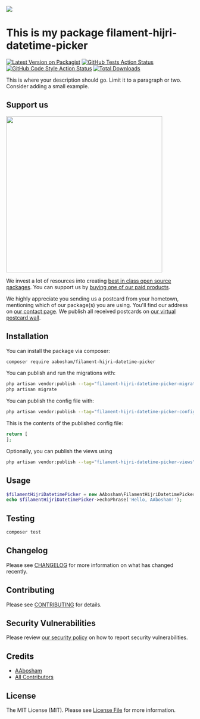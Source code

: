 
[<img src="https://github-ads.s3.eu-central-1.amazonaws.com/support-ukraine.svg?t=1" />](https://supportukrainenow.org)

# This is my package filament-hijri-datetime-picker

[![Latest Version on Packagist](https://img.shields.io/packagist/v/aabosham/filament-hijri-datetime-picker.svg?style=flat-square)](https://packagist.org/packages/aabosham/filament-hijri-datetime-picker)
[![GitHub Tests Action Status](https://img.shields.io/github/workflow/status/aabosham/filament-hijri-datetime-picker/run-tests?label=tests)](https://github.com/aabosham/filament-hijri-datetime-picker/actions?query=workflow%3Arun-tests+branch%3Amain)
[![GitHub Code Style Action Status](https://img.shields.io/github/workflow/status/aabosham/filament-hijri-datetime-picker/Check%20&%20fix%20styling?label=code%20style)](https://github.com/aabosham/filament-hijri-datetime-picker/actions?query=workflow%3A"Check+%26+fix+styling"+branch%3Amain)
[![Total Downloads](https://img.shields.io/packagist/dt/aabosham/filament-hijri-datetime-picker.svg?style=flat-square)](https://packagist.org/packages/aabosham/filament-hijri-datetime-picker)

This is where your description should go. Limit it to a paragraph or two. Consider adding a small example.

## Support us

[<img src="https://github-ads.s3.eu-central-1.amazonaws.com/filament-hijri-datetime-picker.jpg?t=1" width="419px" />](https://spatie.be/github-ad-click/filament-hijri-datetime-picker)

We invest a lot of resources into creating [best in class open source packages](https://spatie.be/open-source). You can support us by [buying one of our paid products](https://spatie.be/open-source/support-us).

We highly appreciate you sending us a postcard from your hometown, mentioning which of our package(s) you are using. You'll find our address on [our contact page](https://spatie.be/about-us). We publish all received postcards on [our virtual postcard wall](https://spatie.be/open-source/postcards).

## Installation

You can install the package via composer:

```bash
composer require aabosham/filament-hijri-datetime-picker
```

You can publish and run the migrations with:

```bash
php artisan vendor:publish --tag="filament-hijri-datetime-picker-migrations"
php artisan migrate
```

You can publish the config file with:

```bash
php artisan vendor:publish --tag="filament-hijri-datetime-picker-config"
```

This is the contents of the published config file:

```php
return [
];
```

Optionally, you can publish the views using

```bash
php artisan vendor:publish --tag="filament-hijri-datetime-picker-views"
```

## Usage

```php
$filamentHijriDatetimePicker = new AAbosham\FilamentHijriDatetimePicker();
echo $filamentHijriDatetimePicker->echoPhrase('Hello, AAbosham!');
```

## Testing

```bash
composer test
```

## Changelog

Please see [CHANGELOG](CHANGELOG.md) for more information on what has changed recently.

## Contributing

Please see [CONTRIBUTING](https://github.com/spatie/.github/blob/main/CONTRIBUTING.md) for details.

## Security Vulnerabilities

Please review [our security policy](../../security/policy) on how to report security vulnerabilities.

## Credits

- [AAbosham](https://github.com/AAbosham)
- [All Contributors](../../contributors)

## License

The MIT License (MIT). Please see [License File](LICENSE.md) for more information.

